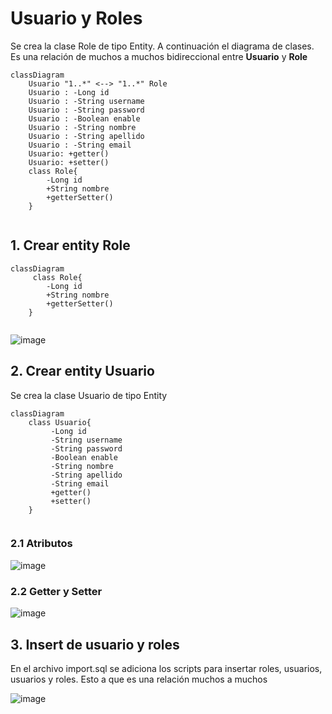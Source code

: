 # Usuario y Roles

Se crea la clase Role de tipo Entity. A continuación el diagrama de clases. Es una relación de muchos a muchos bidireccional entre **Usuario** y **Role** 

```mermaid
classDiagram
    Usuario "1..*" <--> "1..*" Role
    Usuario : -Long id
    Usuario : -String username
    Usuario : -String password
    Usuario : -Boolean enable
    Usuario : -String nombre
    Usuario : -String apellido
    Usuario : -String email
    Usuario: +getter()
    Usuario: +setter()
    class Role{
        -Long id
        +String nombre
        +getterSetter()        
    }
    
```

## 1. Crear entity Role

```mermaid
classDiagram    
     class Role{
        -Long id
        +String nombre
        +getterSetter()        
    }
    
```

![image](https://github.com/crodrigr/spring-boot-angular-confenalco/assets/31961588/970d7e93-0c26-4795-ae4e-f0c94fea4d87)

## 2. Crear entity Usuario

Se crea la clase Usuario de tipo Entity

```mermaid
classDiagram    
    class Usuario{
         -Long id
         -String username
         -String password
         -Boolean enable
         -String nombre
         -String apellido
         -String email
         +getter()
         +setter()     
    }
    
```

### 2.1 Atributos
![image](https://github.com/crodrigr/spring-boot-angular-confenalco/assets/31961588/488f355e-6bd4-47fb-ad7c-c0716da7d5e9)

### 2.2 Getter y Setter

![image](https://github.com/crodrigr/spring-boot-angular-confenalco/assets/31961588/72cbe6e0-fb77-4878-a61b-87cf37a844ed)

## 3. Insert de usuario y roles

En el archivo import.sql se adiciona los scripts para insertar roles, usuarios, usuarios y roles. Esto a que es una relación muchos a muchos

![image](https://github.com/crodrigr/spring-boot-angular-confenalco/assets/31961588/52fdd256-c60e-4cf8-8e36-7b0f383dd574)

